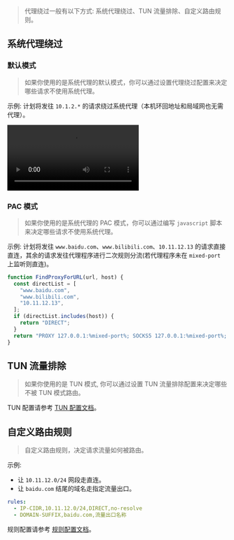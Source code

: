 > 代理绕过一般有以下方式: 系统代理绕过、TUN 流量排除、自定义路由规则。

## 系统代理绕过

### 默认模式

> 如果你使用的是系统代理的默认模式，你可以通过设置代理绕过配置来决定哪些请求不使用系统代理。

示例: 计划将发往 `10.1.2.*` 的请求绕过系统代理（本机环回地址和局域网也无需代理）。

<video controls>
  <source src="../assets/guide/bypass/system_proxy_bypass.webm">
</video>

### PAC 模式

> 如果你使用的是系统代理的 PAC 模式，你可以通过编写 `javascript` 脚本来决定哪些请求不使用系统代理。

示例: 计划将发往 `www.baidu.com`、`www.bilibili.com`、`10.11.12.13` 的请求直接直连，其余的请求发往代理程序进行二次规则分流(若代理程序未在 `mixed-port` 上监听则直连)。

```javascript
function FindProxyForURL(url, host) {
  const directList = [
    "www.baidu.com",
    "www.bilibili.com",
    "10.11.12.13",
  ];
  if (directList.includes(host)) {
    return "DIRECT";
  }
  return "PROXY 127.0.0.1:%mixed-port%; SOCKS5 127.0.0.1:%mixed-port%; DIRECT;";
}
```

## TUN 流量排除

> 如果你使用的是 TUN 模式, 你可以通过设置 TUN 流量排除配置来决定哪些不被 TUN 模式路由。

TUN 配置请参考 [TUN 配置文档](https://wiki.metacubex.one/config/inbound/tun)。

## 自定义路由规则

> 自定义路由规则，决定请求流量如何被路由。

示例:

- 让 `10.11.12.0/24` 网段走直连。
- 让 `baidu.com` 结尾的域名走指定流量出口。

```yaml
rules:
  - IP-CIDR,10.11.12.0/24,DIRECT,no-resolve
  - DOMAIN-SUFFIX,baidu.com,流量出口名称
```

规则配置请参考 [规则配置文档](https://wiki.metacubex.one/config/rules/)。
